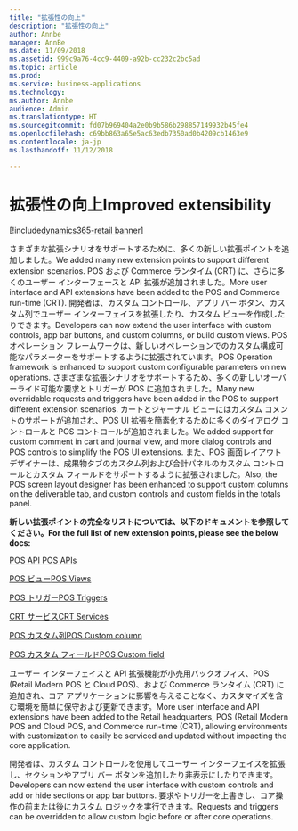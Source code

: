 ```yaml
---
title: "拡張性の向上"
description: "拡張性の向上"
author: Annbe
manager: AnnBe
ms.date: 11/09/2018
ms.assetid: 999c9a76-4cc9-4409-a92b-cc232c2bc5ad
ms.topic: article
ms.prod: 
ms.service: business-applications
ms.technology: 
ms.author: Annbe
audience: Admin
ms.translationtype: HT
ms.sourcegitcommit: fd07b969404a2e0b9b586b298857149932b45fe4
ms.openlocfilehash: c69bb863a65e5ac63edb7350ad0b4209cb1463e9
ms.contentlocale: ja-jp
ms.lasthandoff: 11/12/2018

---
```

#  <a name="improved-extensibility"></a><span data-ttu-id="a99f7-103">拡張性の向上</span><span class="sxs-lookup"><span data-stu-id="a99f7-103">Improved extensibility</span></span> 

[!include[dynamics365-retail banner](../includes/dynamics365-retail.md)]



<span data-ttu-id="a99f7-104">さまざまな拡張シナリオをサポートするために、多くの新しい拡張ポイントを追加しました。</span><span class="sxs-lookup"><span data-stu-id="a99f7-104">We added many new extension points to support different extension scenarios.</span></span> <span data-ttu-id="a99f7-105">POS および Commerce ランタイム (CRT) に、さらに多くのユーザー インターフェースと API 拡張が追加されました。</span><span class="sxs-lookup"><span data-stu-id="a99f7-105">More user interface and API extensions have been added to the POS and Commerce run-time (CRT).</span></span> <span data-ttu-id="a99f7-106">開発者は、カスタム コントロール、アプリ バー ボタン、カスタム列でユーザー インターフェイスを拡張したり、カスタム ビューを作成したりできます。</span><span class="sxs-lookup"><span data-stu-id="a99f7-106">Developers can now extend the user interface with custom controls, app bar buttons, and custom columns, or build custom views.</span></span> <span data-ttu-id="a99f7-107">POS オペレーション フレームワークは、新しいオペレーションでのカスタム構成可能なパラメーターをサポートするように拡張されています。</span><span class="sxs-lookup"><span data-stu-id="a99f7-107">POS Operation framework is enhanced to support custom configurable parameters on new operations.</span></span> <span data-ttu-id="a99f7-108">さまざまな拡張シナリオをサポートするため、多くの新しいオーバーライド可能な要求とトリガーが POS に追加されました。</span><span class="sxs-lookup"><span data-stu-id="a99f7-108">Many new overridable requests and triggers have been added in the POS to support different extension scenarios.</span></span> <span data-ttu-id="a99f7-109">カートとジャーナル ビューにはカスタム コメントのサポートが追加され、POS UI 拡張を簡素化するために多くのダイアログ コントロールと POS コントロールが追加されました。</span><span class="sxs-lookup"><span data-stu-id="a99f7-109">We added support for custom comment in cart and journal view, and more dialog controls and POS controls to simplify the POS UI extensions.</span></span> <span data-ttu-id="a99f7-110">また、POS 画面レイアウト デザイナーは、成果物タブのカスタム列および合計パネルのカスタム コントロールとカスタム フィールドをサポートするように拡張されました。</span><span class="sxs-lookup"><span data-stu-id="a99f7-110">Also, the POS screen layout designer has been enhanced to support custom columns on the deliverable tab, and custom controls and custom fields in the totals panel.</span></span>

<span data-ttu-id="a99f7-111">**新しい拡張ポイントの完全なリストについては、以下のドキュメントを参照してください。**</span><span class="sxs-lookup"><span data-stu-id="a99f7-111">**For the full list of new extension points, please see the below docs:**</span></span>

[<span data-ttu-id="a99f7-112">POS API </span><span class="sxs-lookup"><span data-stu-id="a99f7-112">POS APIs</span></span>](https://docs.microsoft.com/en-us/dynamics365/unified-operations/retail/dev-itpro/pos-apis "Retail POS API ")

[<span data-ttu-id="a99f7-113">POS ビュー</span><span class="sxs-lookup"><span data-stu-id="a99f7-113">POS Views</span></span>](https://docs.microsoft.com/en-us/dynamics365/unified-operations/retail/dev-itpro/pos-view-extension "POS ビュー拡張")

[<span data-ttu-id="a99f7-114">POS トリガー</span><span class="sxs-lookup"><span data-stu-id="a99f7-114">POS Triggers</span></span>](https://docs.microsoft.com/en-us/dynamics365/unified-operations/retail/dev-itpro/pos-trigger-printing "POS トリガー拡張")

[<span data-ttu-id="a99f7-115">CRT サービス</span><span class="sxs-lookup"><span data-stu-id="a99f7-115">CRT Services</span></span>](https://docs.microsoft.com/en-us/dynamics365/unified-operations/retail/dev-itpro/crt-services "CRT サービス")

[<span data-ttu-id="a99f7-116">POS カスタム列</span><span class="sxs-lookup"><span data-stu-id="a99f7-116">POS Custom column</span></span>](https://docs.microsoft.com/en-us/dynamics365/unified-operations/retail/dev-itpro/pos-custom-transaction-column "POS カスタム列")

[<span data-ttu-id="a99f7-117">POS カスタム フィールド</span><span class="sxs-lookup"><span data-stu-id="a99f7-117">POS Custom field</span></span>](https://docs.microsoft.com/en-us/dynamics365/unified-operations/retail/dev-itpro/custom-field-pos-totals "POS 合計パネル")


<span data-ttu-id="a99f7-118">ユーザー インターフェイスと API 拡張機能が小売用バックオフィス、POS (Retail Modern POS と Cloud POS)、および Commerce ランタイム (CRT) に追加され、コア アプリケーションに影響を与えることなく、カスタマイズを含む環境を簡単に保守および更新できます。</span><span class="sxs-lookup"><span data-stu-id="a99f7-118">More user interface and API extensions have been added to the Retail headquarters, POS (Retail Modern POS and Cloud POS, and Commerce run-time (CRT), allowing environments with customization to easily be serviced and updated without impacting the core application.</span></span>

<span data-ttu-id="a99f7-119">開発者は、カスタム コントロールを使用してユーザー インターフェイスを拡張し、セクションやアプリ バー ボタンを追加したり非表示にしたりできます。</span><span class="sxs-lookup"><span data-stu-id="a99f7-119">Developers can now extend the user interface with custom controls and add or hide sections or app bar buttons.</span></span> <span data-ttu-id="a99f7-120">要求やトリガーを上書きし、コア操作の前または後にカスタム ロジックを実行できます。</span><span class="sxs-lookup"><span data-stu-id="a99f7-120">Requests and triggers can be overridden to allow custom logic before or after core operations.</span></span>

